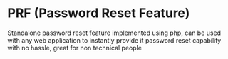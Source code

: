 # PRF (Password Reset Feature)

Standalone password reset feature implemented using php, can be used with any web application to instantly provide it password reset capability with no hassle, great for non technical people

